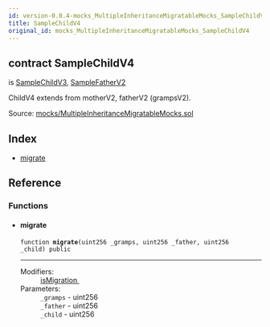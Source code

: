```yaml
---
id: version-0.0.4-mocks_MultipleInheritanceMigratableMocks_SampleChildV4
title: SampleChildV4
original_id: mocks_MultipleInheritanceMigratableMocks_SampleChildV4
---
```


<div class="contract-doc"><div class="contract"><h2 class="contract-header"><span class="contract-kind">contract</span> SampleChildV4</h2><p class="base-contracts"><span>is</span> <a href="mocks_MultipleInheritanceMigratableMocks_SampleChildV3.html">SampleChildV3</a><span>, </span><a href="mocks_MultipleInheritanceMigratableMocks_SampleFatherV2.html">SampleFatherV2</a></p><p class="description">ChildV4 extends from motherV2, fatherV2 (grampsV2).</p><div class="source">Source: <a href="git+https://github.com/zeppelinos/zos-lib/blob/v0.1.12/contracts/mocks/MultipleInheritanceMigratableMocks.sol" target="_blank">mocks/MultipleInheritanceMigratableMocks.sol</a></div></div><div class="index"><h2>Index</h2><ul><li><a href="mocks_MultipleInheritanceMigratableMocks_SampleChildV4.html#migrate">migrate</a></li></ul></div><div class="reference"><h2>Reference</h2><div class="functions"><h3>Functions</h3><ul><li><div class="item function"><span id="migrate" class="anchor-marker"></span><h4 class="name">migrate</h4><div class="body"><code class="signature">function <strong>migrate</strong><span>(uint256 _gramps, uint256 _father, uint256 _child) </span><span>public </span></code><hr/><dl><dt><span class="label-modifiers">Modifiers:</span></dt><dd><a href="migrations_Migratable.html#isMigration">isMigration </a></dd><dt><span class="label-parameters">Parameters:</span></dt><dd><div><code>_gramps</code> - uint256</div><div><code>_father</code> - uint256</div><div><code>_child</code> - uint256</div></dd></dl></div></div></li></ul></div></div></div>
